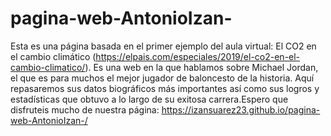 # pagina-web-AntonioIzan-
Esta es una página basada en el primer ejemplo del aula virtual: El CO2 en el cambio climático (https://elpais.com/especiales/2019/el-co2-en-el-cambio-climatico/). Es una web en la que hablamos sobre Michael Jordan, el que es para muchos el mejor jugador de baloncesto de la historia. Aquí repasaremos sus datos biográficos más importantes así como sus logros y estadísticas que obtuvo a lo largo de su exitosa carrera.Espero que disfruteis mucho de nuestra página: 
https://izansuarez23.github.io/pagina-web-AntonioIzan-/

